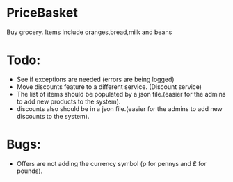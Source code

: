 # PriceBasket
 Buy grocery. Items include oranges,bread,milk and beans

# Todo:
- See if exceptions are needed (errors are being logged)
- Move discounts feature to a different service. (Discount service)
- The list of items should be populated by a json file.(easier for the admins to add new products to the system).
- discounts also should be in a json file.(easier for the admins to add new discounts to the system).

# Bugs:
- Offers are not adding the currency symbol (p for pennys and £ for pounds).

